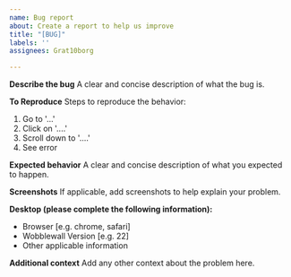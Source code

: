 ```yaml
---
name: Bug report
about: Create a report to help us improve
title: "[BUG]"
labels: ''
assignees: Grat10borg

---
```


**Describe the bug**
A clear and concise description of what the bug is.

**To Reproduce**
Steps to reproduce the behavior:
1. Go to '...'
2. Click on '....'
3. Scroll down to '....'
4. See error

**Expected behavior**
A clear and concise description of what you expected to happen.

**Screenshots**
If applicable, add screenshots to help explain your problem.

**Desktop (please complete the following information):**
 - Browser [e.g. chrome, safari]
 - Wobblewall Version [e.g. 22]
 - Other applicable information 

**Additional context**
Add any other context about the problem here.
